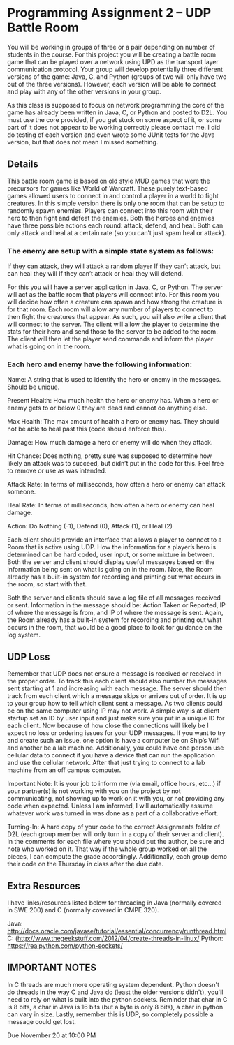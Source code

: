 # Programming Assignment 2 – UDP Battle Room

You will be working in groups of three or a pair depending on number of students in the course.  For this project you will be creating a battle room game that can be played over a network using UPD as the transport layer communication protocol.  Your group will develop potentially three different versions of the game: Java, C, and Python (groups of two will only have two out of the three versions).  However, each version will be able to connect and play with any of the other versions in your group. 

 
As this class is supposed to focus on network programming the core of the game has already been written in Java, C, or Python and posted to D2L.  You must use the core provided, if you get stuck on some aspect of it, or some part of it does not appear to be working correctly please contact me.  I did do testing of each version and even wrote some JUnit tests for the Java version, but that does not mean I missed something.

 

## Details

This battle room game is based on old style MUD games that were the precursors for games like World of Warcraft.  These purely text-based games allowed users to connect in and control a player in a world to fight creatures.  In this simple version there is only one room that can be setup to randomly spawn enemies.  Players can connect into this room with their hero to then fight and defeat the enemies.  Both the heroes and enemies have three possible actions each round: attack, defend, and heal.  Both can only attack and heal at a certain rate (so you can’t just spam heal or attack).

 

### The enemy are setup with a simple state system as follows:

If they can attack, they will attack a random player
If they can’t attack, but can heal they will
If they can’t attack or heal they will defend.
 

For this you will have a server application in Java, C, or Python.  The server will act as the battle room that players will connect into.  For this room you will decide how often a creature can spawn and how strong the creature is for that room.  Each room will allow any number of players to connect to then fight the creatures that appear.  As such, you will also write a client that will connect to the server.  The client will allow the player to determine the stats for their hero and send those to the server to be added to the room.  The client will then let the player send commands and inform the player what is going on in the room.

 

### Each hero and enemy have the following information:

Name: A string that is used to identify the hero or enemy in the messages. Should be unique.

Present Health: How much health the hero or enemy has. When a hero or enemy gets to or below 0 they are dead and cannot do anything else.

Max Health: The max amount of health a hero or enemy has.  They should not be able to heal past this (code should enforce this).

Damage: How much damage a hero or enemy will do when they attack.

Hit Chance: Does nothing, pretty sure was supposed to determine how likely an attack was to succeed, but didn’t put in the code for this.  Feel free to remove or use as was intended.

Attack Rate: In terms of milliseconds, how often a hero or enemy can attack someone.

Heal Rate: In terms of milliseconds, how often a hero or enemy can heal damage.

Action: Do Nothing (-1), Defend (0), Attack (1), or Heal (2)
 

Each client should provide an interface that allows a player to connect to a Room that is active using UDP.  How the information for a player’s hero is determined can be hard coded, user input, or some mixture in between.  Both the server and client should display useful messages based on the information being sent on what is going on in the room. Note, the Room already has a built-in system for recording and printing out what occurs in the room, so start with that.

 

Both the server and clients should save a log file of all messages received or sent.  Information in the message should be: Action Taken or Reported, IP of where the message is from, and IP of where the message is sent.  Again, the Room already has a built-in system for recording and printing out what occurs in the room, that would be a good place to look for guidance on the log system.

 

## UDP Loss

Remember that UDP does not ensure a message is received or received in the proper order.  To track this each client should also number the messages sent starting at 1 and increasing with each message.  The server should then track from each client which a message skips or arrives out of order. It is up to your group how to tell which client sent a message.  As two clients could be on the same computer using IP may not work.  A simple way is at client startup set an ID by user input and just make sure you put in a unique ID for each client. Now because of how close the connections will likely be I expect no loss or ordering issues for your UDP messages.  If you want to try and create such an issue, one option is have a computer be on Ship’s Wifi and another be a lab machine.  Additionally, you could have one person use cellular data to connect if you have a device that can run the application and use the cellular network.  After that just trying to connect to a lab machine from an off campus computer.

 

Important Note: It is your job to inform me (via email, office hours, etc…) if your partner(s) is not working with you on the project by not communicating, not showing up to work on it with you, or not providing any code when expected.  Unless I am informed, I will automatically assume whatever work was turned in was done as a part of a collaborative effort.

 

Turning-In: A hard copy of your code to the correct Assignments folder of D2L (each group member will only turn in a copy of their server and client).  In the comments for each file where you should put the author, be sure and note who worked on it.  That way if the whole group worked on all the pieces, I can compute the grade accordingly.  Additionally, each group demo their code on the Thursday in class after the due date.

 

## Extra Resources

I have links/resources listed below for threading in Java (normally covered in SWE 200) and C (normally covered in CMPE 320).

Java: http://docs.oracle.com/javase/tutorial/essential/concurrency/runthread.html
C: (http://www.thegeekstuff.com/2012/04/create-threads-in-linux/
Python: https://realpython.com/python-sockets/
 

## IMPORTANT NOTES

In C threads are much more operating system dependent.
Python doesn't do threads in the way C and Java do (least the older versions didn't), you'll need to rely on what is built into the python sockets.
Reminder that char in C is 8 bits, a char in Java is 16 bits (but a byte is only 8 bits), a char in python can vary in size.
Lastly, remember this is UDP, so completely possible a message could get lost.

 Due November 20 at 10:00 PM
